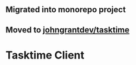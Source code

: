 ## Migrated into monorepo project
## Moved to [johngrantdev/tasktime](https://github.com/johngrantdev/tasktime)

# Tasktime Client
